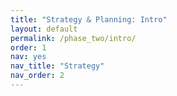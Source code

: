 ```yaml
---
title: "Strategy & Planning: Intro"
layout: default
permalink: /phase_two/intro/
order: 1
nav: yes
nav_title: "Strategy"
nav_order: 2
---
```

